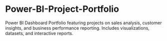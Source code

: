 # Power-BI-Project-Portfolio
Power BI Dashboard Portfolio featuring projects on sales analysis, customer insights, and business performance reporting. Includes visualizations, datasets, and interactive reports.
